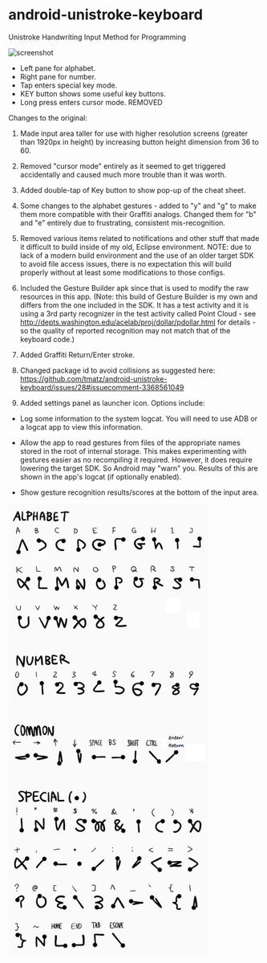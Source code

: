# android-unistroke-keyboard

Unistroke Handwriting Input Method for Programming

<img alt="screenshot" src="./docs/images/screenshot.png" width="400px">

* Left pane for alphabet.
* Right pane for number.
* Tap enters special key mode.
* KEY button shows some useful key buttons.
* Long press enters cursor mode. REMOVED

Changes to the original:

1. Made input area taller for use with higher resolution screens (greater than 1920px in height) by increasing button height dimension from 36 to 60.

2. Removed "cursor mode" entirely as it seemed to get triggered accidentally and caused much more trouble than it was worth.

3. Added double-tap of Key button to show pop-up of the cheat sheet.

4. Some changes to the alphabet gestures - added to "y" and "g" to make them more compatible with their Graffiti analogs. Changed them for "b" and "e" entirely due to frustrating, consistent mis-recognition.

5. Removed various items related to notifications and other stuff that made it difficult to build inside of my old, Eclipse environment. NOTE: due to lack of a modern build environment and the use of an older target SDK to avoid file access issues,
there is no expectation this will build properly without at least some modifications to those configs.

6. Included the Gesture Builder apk since that is used to modify the raw resources in this app. (Note: this build of Gesture Builder is my own and differs from the one included in the SDK. It has a test activity and it is using a 3rd party recognizer in
the test activity called Point Cloud - see http://depts.washington.edu/acelab/proj/dollar/pdollar.html for details - so the quality of reported recognition may not match that of the keyboard code.)

7. Added Graffiti Return/Enter stroke.

8. Changed package id to avoid collisions as suggested here: https://github.com/tmatz/android-unistroke-keyboard/issues/28#issuecomment-3368561049

9. Added settings panel as launcher icon. Options include:

 * Log some information to the system logcat. You will need to use ADB or a logcat app to view this information.

 * Allow the app to read gestures from files of the appropriate names stored in the root of internal storage. This makes experimenting with gestures easier as no recompiling it required. However, it does require lowering the target SDK. So Android may
"warn" you. Results of this are shown in the app's logcat (if optionally enabled).

 * Show gesture recognition results/scores at the bottom of the input area.

<img alt="gesture" src="./docs/images/gesture.png" width="400px">
